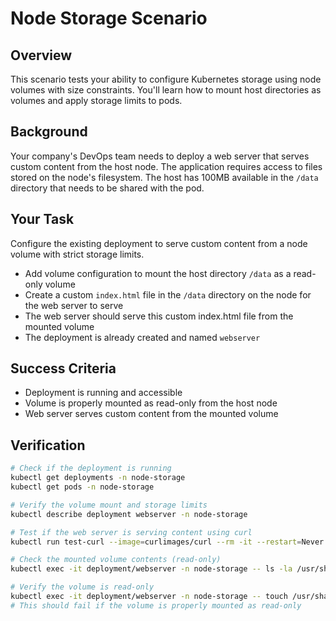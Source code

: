 # Node Storage Scenario

## Overview
This scenario tests your ability to configure Kubernetes storage using node volumes with size constraints. You'll learn how to mount host directories as volumes and apply storage limits to pods.

## Background
Your company's DevOps team needs to deploy a web server that serves custom content from the host node. The application requires access to files stored on the node's filesystem. The host has 100MB available in the `/data` directory that needs to be shared with the pod.

## Your Task
Configure the existing deployment to serve custom content from a node volume with strict storage limits.

- Add volume configuration to mount the host directory `/data` as a read-only volume
- Create a custom `index.html` file in the `/data` directory on the node for the web server to serve
- The web server should serve this custom index.html file from the mounted volume
- The deployment is already created and named `webserver`

## Success Criteria
- Deployment is running and accessible
- Volume is properly mounted as read-only from the host node
- Web server serves custom content from the mounted volume

## Verification

```bash
# Check if the deployment is running
kubectl get deployments -n node-storage
kubectl get pods -n node-storage

# Verify the volume mount and storage limits
kubectl describe deployment webserver -n node-storage

# Test if the web server is serving content using curl
kubectl run test-curl --image=curlimages/curl --rm -it --restart=Never -n node-storage -- curl http://webserver

# Check the mounted volume contents (read-only)
kubectl exec -it deployment/webserver -n node-storage -- ls -la /usr/share/nginx/html/

# Verify the volume is read-only
kubectl exec -it deployment/webserver -n node-storage -- touch /usr/share/nginx/html/test.txt
# This should fail if the volume is properly mounted as read-only
```
